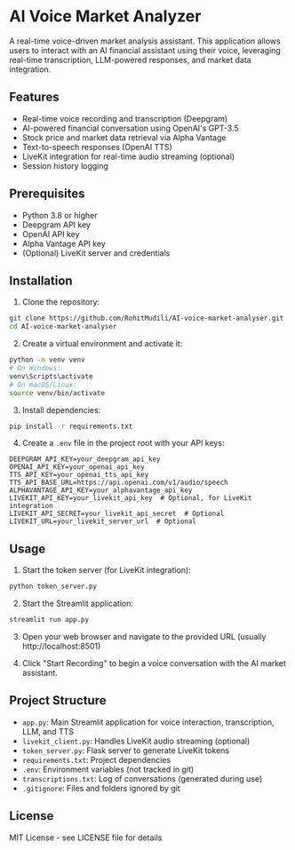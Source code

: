 # AI Voice Market Analyzer

A real-time voice-driven market analysis assistant. This application allows users to interact with an AI financial assistant using their voice, leveraging real-time transcription, LLM-powered responses, and market data integration.

## Features

- Real-time voice recording and transcription (Deepgram)
- AI-powered financial conversation using OpenAI's GPT-3.5
- Stock price and market data retrieval via Alpha Vantage
- Text-to-speech responses (OpenAI TTS)
- LiveKit integration for real-time audio streaming (optional)
- Session history logging

## Prerequisites

- Python 3.8 or higher
- Deepgram API key
- OpenAI API key
- Alpha Vantage API key
- (Optional) LiveKit server and credentials

## Installation

1. Clone the repository:
```bash
git clone https://github.com/RohitMudili/AI-voice-market-analyser.git
cd AI-voice-market-analyser
```

2. Create a virtual environment and activate it:
```bash
python -m venv venv
# On Windows:
venv\Scripts\activate
# On macOS/Linux:
source venv/bin/activate
```

3. Install dependencies:
```bash
pip install -r requirements.txt
```

4. Create a `.env` file in the project root with your API keys:
```
DEEPGRAM_API_KEY=your_deepgram_api_key
OPENAI_API_KEY=your_openai_api_key
TTS_API_KEY=your_openai_tts_api_key
TTS_API_BASE_URL=https://api.openai.com/v1/audio/speech
ALPHAVANTAGE_API_KEY=your_alphavantage_api_key
LIVEKIT_API_KEY=your_livekit_api_key  # Optional, for LiveKit integration
LIVEKIT_API_SECRET=your_livekit_api_secret  # Optional
LIVEKIT_URL=your_livekit_server_url  # Optional
```

## Usage

1. Start the token server (for LiveKit integration):
```bash
python token_server.py
```

2. Start the Streamlit application:
```bash
streamlit run app.py
```

3. Open your web browser and navigate to the provided URL (usually http://localhost:8501)

4. Click "Start Recording" to begin a voice conversation with the AI market assistant.

## Project Structure

- `app.py`: Main Streamlit application for voice interaction, transcription, LLM, and TTS
- `livekit_client.py`: Handles LiveKit audio streaming (optional)
- `token_server.py`: Flask server to generate LiveKit tokens
- `requirements.txt`: Project dependencies
- `.env`: Environment variables (not tracked in git)
- `transcriptions.txt`: Log of conversations (generated during use)
- `.gitignore`: Files and folders ignored by git

## License

MIT License - see LICENSE file for details 